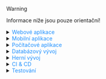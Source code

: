 ﻿> [!WARNING]
> Informace níže jsou pouze orientační!

<details>
<summary><span style="color:#1E90FF;">Webové aplikace</span></summary>

| Nástroj/Framework    | Platformy       | Výhody                                                                 | Nevýhody                                                                |
|----------------------|-----------------|-----------------------------------------------------------------------|------------------------------------------------------------------------|
| **React**            | Web             | - Velká komunita<br>- Znovupoužitelné komponenty<br>- Virtuální DOM pro výkon<br>- Bohatý ekosystém knihoven | - Strmá křivka učení<br>- Syntaxe JSX může být matoucí<br>- Vyžaduje další knihovny pro správu stavu |
| **Vue.js**           | Web             | - Snadné na naučení<br>- Reaktivní datové vazby<br>- Flexibilní a modulární<br>- Silná podpora komunity | - Menší ekosystém ve srovnání s React a Angular<br>- Omezená škálovatelnost pro velké aplikace<br>- Nedostatek podpory pro velké podniky |
| **Angular**          | Web             | - Komplexní framework<br>- Obousměrné datové vazby<br>- Injekce závislostí<br>- Silná podpora komunity | - Strmá křivka učení<br>- Rozsáhlý a složitý<br>- Problémy s výkonem u velkých aplikací |
| **Svelte**           | Web             | - Žádný virtuální DOM<br>- Vysoce výkonný<br>- Jednoduchá a stručná syntaxe<br>- Reaktivní programovací model | - Menší komunita<br>- Omezený ekosystém<br>- Méně vyspělý ve srovnání s jinými frameworky |
| **ASP.NET Core**     | Web             | - Vysoký výkon<br>- Cross-platformní<br>- Silné bezpečnostní funkce<br>- Integrace s .NET ekosystémem | - Strmá křivka učení<br>- Rozsáhlý a složitý<br>- Omezené front-endové schopnosti |
| **Django**           | Web             | - Vysoce úrovňový framework<br>- Vestavěný administrátorský panel<br>- Silné bezpečnostní funkce<br>- Škálovatelný a udržovatelný | - Monolitická struktura<br>- Strmá křivka učení<br>- Omezené front-endové schopnosti |
| **Laravel**          | Web             | - Elegantní syntaxe<br>- Vestavěná autentizace a autorizace<br>- Silná podpora komunity<br>- Rychlý vývoj | - Problémy s výkonem<br>- Monolitická struktura<br>- Omezená škálovatelnost pro velké aplikace |
| **Spring Boot**      | Web             | - Komplexní framework<br>- Silné bezpečnostní funkce<br>- Škálovatelný a udržovatelný<br>- Integrace s Java ekosystémem | - Strmá křivka učení<br>- Rozsáhlý a složitý<br>- Vyžaduje značnou konfiguraci |
| **Express.js**       | Web             | - Minimalistický framework<br>- Vysoký výkon<br>- Flexibilní a modulární<br>- Silná podpora komunity | - Vyžaduje další knihovny pro plnou funkčnost<br>- Omezené vestavěné funkce<br>- Méně názorový, což může vést k nekonzistentnímu kódu |
| **Ruby on Rails**    | Web             | - Konvence nad konfigurací<br>- Rychlý vývoj<br>- Vestavěný testovací framework<br>- Silná podpora komunity | - Problémy s výkonem<br>- Monolitická struktura<br>- Strmá křivka učení pro začátečníky |

</details>

<details>
<summary><span style="color:#1E90FF;">Mobilní aplikace</span></summary>

| Nástroj/Framework    | Platformy       | Výhody                                                                 | Nevýhody                                                                |
|----------------------|-----------------|-----------------------------------------------------------------------|------------------------------------------------------------------------|
| **React Native**     | iOS, Android    | - Rychlý vývoj<br>- Velká komunita<br>- Znovupoužitelný kód<br>- Podpora hot-reload<br>- Široká podpora knihoven a pluginů | - Problémy s výkonem<br>- Velká velikost aplikace<br>- Závislost na nativních modulech<br>- Omezený přístup k některým nativním funkcím |
| **Flutter**          | iOS, Android    | - Vysoký výkon<br>- Krásné UI<br>- Jeden kód pro obě platformy<br>- Podpora hot-reload<br>- Bohatá sada widgetů | - Velká velikost aplikace<br>- Omezené třetí strany knihovny<br>- Strmá křivka učení pro Dart |
| **Xamarin**          | iOS, Android    | - Nativní výkon<br>- Jeden kód pro obě platformy<br>- Silná podpora Microsoftu<br>- Přístup k nativním API<br>- Integrace s Visual Studio | - Větší velikost aplikace<br>- Pomalejší vývoj ve srovnání s jinými frameworky<br>- Závislost na Microsoft ekosystému |
| **Swift**            | iOS             | - Vysoký výkon<br>- Nativní vzhled a pocit<br>- Silná podpora Apple<br>- Přístup k nejnovějším funkcím iOS | - Omezeno na iOS<br>- Strmá křivka učení<br>- Menší komunita ve srovnání s multiplatformními frameworky |
| **Kotlin Multiplatform** | iOS, Android | - Sdílení kódu mezi platformami<br>- Silná podpora Kotlinu<br>- Možnost postupného přechodu na multiplatformní vývoj | - Stále se vyvíjí<br>- Omezená podpora komunity<br>- Složitější nastavení projektu |
| **Ionic**            | iOS, Android    | - Webové technologie<br>- Rychlý vývoj<br>- Velká komunita<br>- Široká podpora pluginů<br>- Snadná integrace s webovými aplikacemi | - Problémy s výkonem<br>- Nevhodné pro aplikace s vysokým výkonem<br>- Závislost na webview |
| **Cordova**          | iOS, Android    | - Webové technologie<br>- Velký ekosystém pluginů<br>- Snadná integrace s webovými aplikacemi | - Problémy s výkonem<br>- Nevhodné pro složité aplikace<br>- Závislost na webview |
| **NativeScript**     | iOS, Android    | - Nativní výkon<br>- Přístup k nativním API<br>- Podpora Angular a Vue.js<br>- Možnost psát v TypeScriptu | - Menší komunita<br>- Omezené třetí strany knihovny<br>- Složitější ladění |
| **PhoneGap**         | iOS, Android    | - Webové technologie<br>- Snadné použití<br>- Rychlý vývoj<br>- Podpora Adobe | - Problémy s výkonem<br>- Nevhodné pro složité aplikace<br>- Závislost na webview |
| **Sencha Touch**     | iOS, Android    | - Bohaté UI komponenty<br>- Dobrý výkon<br>- Podpora MVC architektury<br>- Integrace s Ext JS | - Drahé licencování<br>- Menší komunita<br>- Strmá křivka učení |


</details>

<details>
<summary><span style="color:#1E90FF;">Počítačové aplikace</span></summary>

| Nástroj/Framework    | Platformy       | Výhody                                                                 | Nevýhody                                                                |
|----------------------|-----------------|-----------------------------------------------------------------------|------------------------------------------------------------------------|
| **Electron**         | Windows, macOS, Linux | - Webové technologie<br>- Velká komunita<br>- Široká podpora knihoven a pluginů<br>- Snadná integrace s webovými aplikacemi | - Velká velikost aplikace<br>- Vysoká spotřeba paměti<br>- Závislost na Chromium |
| **Qt**               | Windows, macOS, Linux | - Vysoký výkon<br>- Bohatá sada widgetů<br>- Podpora více jazyků (C++, Python, atd.)<br>- Nativní vzhled a pocit | - Strmá křivka učení<br>- Drahé licencování pro komerční použití<br>- Velikost knihovny |
| **WPF (Windows Presentation Foundation)** | Windows | - Bohaté UI možnosti<br>- Silná podpora Microsoftu<br>- Integrace s .NET ekosystémem<br>- Podpora MVVM architektury | - Omezeno na Windows<br>- Strmá křivka učení<br>- Vyšší nároky na systémové prostředky |
| **JavaFX**           | Windows, macOS, Linux | - Podpora více platforem<br>- Integrace s Java ekosystémem<br>- Bohaté UI možnosti<br>- Podpora FXML pro návrh UI | - Strmá křivka učení<br>- Menší komunita ve srovnání s jinými frameworky<br>- Vyšší nároky na systémové prostředky |
| **GTK**              | Windows, macOS, Linux | - Nativní vzhled a pocit<br>- Podpora více jazyků (C, Python, atd.)<br>- Velká komunita<br>- Otevřený zdrojový kód | - Strmá křivka učení<br>- Omezené UI možnosti ve srovnání s jinými frameworky<br>- Složitější ladění |
| **WinForms**         | Windows | - Snadné použití<br>- Rychlý vývoj<br>- Integrace s .NET ekosystémem<br>- Velká komunita | - Omezeno na Windows<br>- Zastaralý vzhled<br>- Omezené UI možnosti ve srovnání s moderními frameworky |
| **Swing**            | Windows, macOS, Linux | - Podpora více platforem<br>- Integrace s Java ekosystémem<br>- Bohaté UI možnosti<br>- Velká komunita | - Zastaralý vzhled<br>- Vyšší nároky na systémové prostředky<br>- Strmá křivka učení |
| **Tcl/Tk**           | Windows, macOS, Linux | - Snadné použití<br>- Rychlý vývoj<br>- Podpora více jazyků (Tcl, Python, atd.)<br>- Otevřený zdrojový kód | - Zastaralý vzhled<br>- Omezené UI možnosti<br>- Menší komunita ve srovnání s jinými frameworky |

</details>

<details>
<summary><span style="color:#1E90FF;">Databázový vývoj</span></summary>

| Nástroj/Framework    | Platformy       | Výhody                                                                 | Nevýhody                                                                |
|----------------------|-----------------|-----------------------------------------------------------------------|------------------------------------------------------------------------|
| **PostgreSQL**       | Cross-platform  | - Otevřený zdrojový kód<br>- Silná podpora komunity<br>- Pokročilé funkce<br>- Vysoký výkon | - Složitější nastavení<br>- Vyšší nároky na systémové prostředky<br>- Strmá křivka učení |
| **MySQL**            | Cross-platform  | - Otevřený zdrojový kód<br>- Velká komunita<br>- Snadné použití<br>- Vysoký výkon | - Omezené pokročilé funkce<br>- Problémy s výkonem při velkém zatížení<br>- Méně flexibilní než PostgreSQL |
| **SQLite**           | Cross-platform  | - Otevřený zdrojový kód<br>- Snadné použití<br>- Nízké nároky na systémové prostředky<br>- Vestavěný v mnoha aplikacích | - Omezené pokročilé funkce<br>- Nevhodné pro velké aplikace<br>- Omezená podpora pro víceuživatelské prostředí |
| **MongoDB**          | Cross-platform  | - Otevřený zdrojový kód<br>- Flexibilní schéma<br>- Vysoký výkon<br>- Silná podpora komunity | - Vyšší nároky na systémové prostředky<br>- Omezené transakční funkce<br>- Problémy s konzistencí dat |
| **Microsoft SQL Server** | Windows, Linux | - Silná podpora Microsoftu<br>- Pokročilé funkce<br>- Vysoký výkon<br>- Integrace s .NET ekosystémem | - Drahé licencování<br>- Vyšší nároky na systémové prostředky<br>- Omezená podpora pro jiné platformy než Windows |
| **Oracle Database**  | Cross-platform  | - Pokročilé funkce<br>- Vysoký výkon<br>- Silná podpora pro velké podniky<br>- Škálovatelnost | - Drahé licencování<br>- Složitější nastavení<br>- Vyšší nároky na systémové prostředky |
| **Redis**            | Cross-platform  | - Otevřený zdrojový kód<br>- Vysoký výkon<br>- Podpora pro různé datové struktury<br>- Snadné použití | - Omezené pokročilé funkce<br>- Nevhodné pro trvalé ukládání dat<br>- Omezená podpora pro složité dotazy |
| **Cassandra**        | Cross-platform  | - Otevřený zdrojový kód<br>- Vysoká škálovatelnost<br>- Vysoký výkon<br>- Silná podpora komunity | - Složitější nastavení<br>- Vyšší nároky na systémové prostředky<br>- Strmá křivka učení |
| **MariaDB**          | Cross-platform  | - Otevřený zdrojový kód<br>- Velká komunita<br>- Snadné použití<br>- Vysoký výkon | - Omezené pokročilé funkce<br>- Problémy s výkonem při velkém zatížení<br>- Méně flexibilní než PostgreSQL |
| **Elasticsearch**    | Cross-platform  | - Otevřený zdrojový kód<br>- Vysoký výkon<br>- Silná podpora pro full-textové vyhledávání<br>- Škálovatelnost | - Vyšší nároky na systémové prostředky<br>- Složitější nastavení<br>- Omezená podpora pro transakce |

</details>

<details>
<summary><span style="color:#1E90FF;">Herní vývoj</span></summary>

| Nástroj/Framework    | Platformy       | Výhody                                                                 | Nevýhody                                                                |
|----------------------|-----------------|-----------------------------------------------------------------------|------------------------------------------------------------------------|
| **Unity**            | Cross-platform  | - Velká komunita<br>- Rozsáhlý obchod s aktivy<br>- C# skriptování<br>- Všestranný pro 2D a 3D hry | - Strmá křivka učení<br>- Problémy s výkonem u velkých projektů<br>- Licenční náklady na pokročilé funkce |
| **Unreal Engine**    | Cross-platform  | - Vysoce kvalitní grafika<br>- Blueprint vizuální skriptování<br>- Velká komunita<br>- Zdarma pro malé projekty | - Strmá křivka učení<br>- Vysoké systémové požadavky<br>- Licenční náklady pro projekty s vysokými příjmy |
| **Godot**            | Cross-platform  | - Otevřený zdrojový kód<br>- Lehký<br>- GDScript pro snadné skriptování<br>- Všestranný pro 2D a 3D hry | - Menší komunita<br>- Méně vyspělý než Unity a Unreal<br>- Omezený obchod s aktivy |
| **GameMaker Studio** | Cross-platform  | - Snadné na naučení<br>- Drag-and-drop rozhraní<br>- Dobré pro 2D hry<br>- Velká komunita | - Omezené 3D schopnosti<br>- Licenční náklady na pokročilé funkce<br>- Problémy s výkonem u velkých projektů |
| **CryEngine**        | Cross-platform  | - Vysoce kvalitní grafika<br>- Zdarma k použití<br>- Výkonný pro FPS hry<br>- Velká komunita | - Strmá křivka učení<br>- Vysoké systémové požadavky<br>- Omezená dokumentace |
| **RPG Maker**        | Cross-platform  | - Snadné použití<br>- Dobré pro RPG hry<br>- Velká komunita<br>- Rozsáhlý obchod s aktivy | - Omezeno na RPG žánr<br>- Omezené možnosti přizpůsobení<br>- Licenční náklady na pokročilé funkce |
| **Construct**        | Cross-platform  | - Snadné na naučení<br>- Drag-and-drop rozhraní<br>- Dobré pro 2D hry<br>- Velká komunita | - Omezené 3D schopnosti<br>- Licenční náklady na pokročilé funkce<br>- Problémy s výkonem u velkých projektů |
| **Cocos2d**          | Cross-platform  | - Otevřený zdrojový kód<br>- Dobré pro 2D hry<br>- Lehký<br>- Velká komunita | - Omezené 3D schopnosti<br>- Strmá křivka učení pro začátečníky<br>- Omezený obchod s aktivy |
| **Panda3D**          | Cross-platform  | - Otevřený zdrojový kód<br>- Dobré pro 3D hry<br>- Python skriptování<br>- Velká komunita | - Strmá křivka učení<br>- Omezený obchod s aktivy<br>- Méně vyspělý než Unity a Unreal |
| **Phaser**           | Cross-platform  | - Otevřený zdrojový kód<br>- Dobré pro 2D hry<br>- JavaScript skriptování<br>- Velká komunita | - Omezené 3D schopnosti<br>- Problémy s výkonem u velkých projektů<br>- Omezený obchod s aktivy |

</details>

<details>
<summary><span style="color:#1E90FF;">CI & CD</span></summary>

| Nástroj/Framework    | Platformy       | Výhody                                                                 | Nevýhody                                                                |
|----------------------|-----------------|-----------------------------------------------------------------------|------------------------------------------------------------------------|
| **Jenkins**          | Cross-platform  | - Otevřený zdrojový kód<br>- Velká komunita<br>- Široká podpora pluginů<br>- Flexibilní a rozšiřitelný | - Složitější nastavení<br>- Vyšší nároky na systémové prostředky<br>- Strmá křivka učení |
| **GitLab CI/CD**     | Cross-platform  | - Integrované s GitLab<br>- Snadné použití<br>- Silná podpora komunity<br>- Široká podpora pro různé platformy | - Omezené možnosti mimo GitLab<br>- Vyšší nároky na systémové prostředky<br>- Složitější konfigurace pro pokročilé scénáře |
| **CircleCI**         | Cross-platform  | - Snadné použití<br>- Rychlé buildy<br>- Silná podpora pro Docker<br>- Integrace s GitHub a Bitbucket | - Omezené možnosti pro self-hosting<br>- Vyšší náklady pro větší týmy<br>- Omezená podpora pro některé platformy |
| **Travis CI**        | Cross-platform  | - Snadné použití<br>- Integrace s GitHub<br>- Podpora více jazyků<br>- Bezplatné pro open-source projekty | - Omezené možnosti pro self-hosting<br>- Vyšší náklady pro větší týmy<br>- Omezená podpora pro některé platformy |
| **Azure DevOps**     | Cross-platform  | - Silná podpora Microsoftu<br>- Integrace s Azure ekosystémem<br>- Široká podpora pro různé platformy<br>- Silné bezpečnostní funkce | - Složitější nastavení<br>- Vyšší náklady pro větší týmy<br>- Strmá křivka učení |
| **GitHub Actions**   | Cross-platform  | - Integrované s GitHub<br>- Snadné použití<br>- Široká podpora pro různé platformy<br>- Silná podpora komunity | - Omezené možnosti mimo GitHub<br>- Vyšší náklady pro větší týmy<br>- Složitější konfigurace pro pokročilé scénáře |
| **Bamboo**           | Cross-platform  | - Silná podpora Atlassian<br>- Integrace s Jira<br>- Široká podpora pro různé platformy<br>- Flexibilní a rozšiřitelný | - Vyšší náklady pro větší týmy<br>- Složitější nastavení<br>- Strmá křivka učení |
| **TeamCity**         | Cross-platform  | - Silná podpora JetBrains<br>- Široká podpora pro různé platformy<br>- Flexibilní a rozšiřitelný<br>- Silné bezpečnostní funkce | - Vyšší náklady pro větší týmy<br>- Složitější nastavení<br>- Strmá křivka učení |
| **Bitbucket Pipelines** | Cross-platform | - Integrované s Bitbucket<br>- Snadné použití<br>- Široká podpora pro různé platformy<br>- Silná podpora komunity | - Omezené možnosti mimo Bitbucket<br>- Vyšší náklady pro větší týmy<br>- Složitější konfigurace pro pokročilé scénáře |
| **Spinnaker**        | Cross-platform  | - Silná podpora pro multi-cloud<br>- Flexibilní a rozšiřitelný<br>- Silná podpora komunity<br>- Široká podpora pro různé platformy | - Složitější nastavení<br>- Vyšší nároky na systémové prostředky<br>- Strmá křivka učení |

</details>

<details>
<summary><span style="color:#1E90FF;">Testování</span></summary>

| Nástroj/Framework    | Platformy       | Výhody                                                                 | Nevýhody                                                                |
|----------------------|-----------------|-----------------------------------------------------------------------|------------------------------------------------------------------------|
| **Selenium**         | Cross-platform  | - Otevřený zdrojový kód<br>- Podpora více prohlížečů<br>- Velká komunita<br>- Flexibilní a rozšiřitelný | - Složitější nastavení<br>- Vyšší nároky na systémové prostředky<br>- Strmá křivka učení |
| **JUnit**            | Cross-platform  | - Otevřený zdrojový kód<br>- Integrace s Java ekosystémem<br>- Snadné použití<br>- Velká komunita | - Omezené možnosti pro ne-Java projekty<br>- Omezené vestavěné funkce<br>- Vyžaduje další knihovny pro plnou funkčnost |
| **TestNG**           | Cross-platform  | - Otevřený zdrojový kód<br>- Flexibilní a rozšiřitelný<br>- Podpora paralelního testování<br>- Integrace s Java ekosystémem | - Složitější nastavení<br>- Vyšší nároky na systémové prostředky<br>- Strmá křivka učení |
| **Cypress**          | Cross-platform  | - Snadné použití<br>- Rychlé testování<br>- Silná podpora pro JavaScript<br>- Bohatá sada funkcí | - Omezené možnosti pro ne-JavaScript projekty<br>- Vyšší nároky na systémové prostředky<br>- Omezená podpora pro některé prohlížeče |
| **Mocha**            | Cross-platform  | - Snadné použití<br>- Flexibilní a rozšiřitelný<br>- Silná podpora pro JavaScript<br>- Integrace s Node.js ekosystémem | - Omezené vestavěné funkce<br>- Vyžaduje další knihovny pro plnou funkčnost<br>- Omezená podpora pro některé prohlížeče |
| **Jest**             | Cross-platform  | - Snadné použití<br>- Rychlé testování<br>- Silná podpora pro JavaScript<br>- Bohatá sada funkcí | - Omezené možnosti pro ne-JavaScript projekty<br>- Vyšší nároky na systémové prostředky<br>- Omezená podpora pro některé prohlížeče |
| **PyTest**           | Cross-platform  | - Otevřený zdrojový kód<br>- Snadné použití<br>- Silná podpora pro Python<br>- Flexibilní a rozšiřitelný | - Omezené možnosti pro ne-Python projekty<br>- Vyšší nároky na systémové prostředky<br>- Strmá křivka učení |
| **Robot Framework**  | Cross-platform  | - Otevřený zdrojový kód<br>- Snadné použití<br>- Podpora více jazyků<br>- Flexibilní a rozšiřitelný | - Složitější nastavení<br>- Vyšší nároky na systémové prostředky<br>- Strmá křivka učení |
| **Karma**            | Cross-platform  | - Snadné použití<br>- Rychlé testování<br>- Silná podpora pro JavaScript<br>- Integrace s Angular ekosystémem | - Omezené možnosti pro ne-JavaScript projekty<br>- Vyšší nároky na systémové prostředky<br>- Omezená podpora pro některé prohlížeče |
| **NUnit**            | Cross-platform  | - Otevřený zdrojový kód<br>- Integrace s .NET ekosystémem<br>- Snadné použití<br>- Velká komunita | - Omezené možnosti pro ne-.NET projekty<br>- Omezené vestavěné funkce<br>- Vyžaduje další knihovny pro plnou funkčnost |

</details>